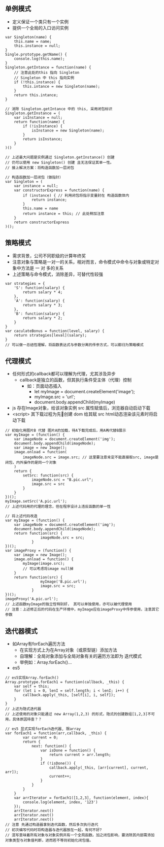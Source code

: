 ## 单例模式 ##
+ 定义保证一个类只有一个实例
+ 提供一个全局的入口访问实例
```
var Singleton(name) {
    this.name = name;
    this.instance = null;
}
Single.prototype.getName() {
    console.log(this.name);
} 
Singleton.getIntance = function(name) {
    // 注意此处的this 指向 Singleton
    // Singleton 中 this 指向实例
    if (!this.instance) {
        this.intance = new Singleton(name);
    }
    return this.intance;
}

// 消除 Singleton.getIntance 中的 this, 采用闭包标识
Singleton.getInstance = (
    var isInstance = null;
    return function(name) {
        if (!isInstance) {
            isInstance = new Singleton(name);
        }
        return isInstance;
    }
)()

// 上述最大问题是实例通过 Singleton.getInstance() 创建
// 仍可以使用 new Singleton() 创建 且无法保证其单一性。
// 接上解决方案：将构造函数加一层闭包

```

```
// 构造函数加一层闭包（做指针）
var Singleton = (
    var instance = null;
    var constructorExpress = function(name) {
        if (instance) { // 利用闭包将指示变量封在 构造函数体内
            return instance;
        }
        this.name = name
        return instance = this; // 此处稍加注意
    }
    return constructorExpress
)();
```

## 策略模式 ##
+ 需求背景，公司不同职级的计算年终奖
+ 注意对象与策略是一对一的关系，相对而言，命令模式中命令与对象或特定对象中方法是 一 对 多的关系
+ 上述策略与命令模式，消除差异，可替代性较强
```
var strategies = {
    'S': function(salary) {
        return salary * 4;
    },
    'A': function(salary) {
        return salary * 3;
    }, 
    'B': function(salary) {
        return salary * 2;
    }
}
var caculateBonus = function(level, salary) {
    return strategies[leval](salary);
}
// 可以做一总结性理解，将函数表达式与参数分离的传参方式，可以都归为策略模式
```

## 代理模式 ##
+ 任何形式的callback都可以理解为代理，尤其涉及异步
    + callback是独立的函数，但其执行条件受主体（代理）控制
        + 如：页面动态插入<img>
            + let myImage = document.createElement('image');
            + myImage.src = 'url';
            + document.body.appendChild(myImage)
+ js 存在Image对象，给该对象实例 src 属性赋值后，浏览器自动启动下载
+ \<script> 其下载过程为先创建 dom 给其赋 src html动态渲染该元素时将启动下载
```
// 初始化用图片B 代替 图片A的加载，待A下载完成后，用A再代替B展示
var myImage = (function() {
    var imageNode = document.createElement('img');
    document.body.appendChild(imageNode);
    var image = new Image();
    image.onload = function(
        imageNode.src = image.src; // 这里要注意肯定不能直接取src, image是闭包，内外操作的是同一个对象
    )
    return {
        setSrc: function(src) {
            imageNode.src = "B.pic.url";
            image.src = src
        }
    }
})();
myImage.setSrc('A.pic.url');
// 上述代码用的代理的理念，但在程序设计上违反函数的单一性
```
```
// 将上述代码改造
var myImage = (function() {
    var imageNode = document.createElement('img');
    document.body.appendChild(imageNode);
    return function(src) {
                imageNode.src = src;
            }
})();
var imageProxy = (function() {
    var image = new Image();
    image.onload = function() {
        myImage(image.src);
        // 可以考虑将image null掉
    }
    return function(src) {
                myImage('B.pic.url');
                image.src = src;
            }
})();
imageProxy('A.pic.url');
// 上述函数myImage的独立性特别好， 其可以单独使用，亦可以被代理使用
// 注意：上述修正后的代码在生产环境中，myImage应在imageProxy中传参使用，注意其它参数
```

## 迭代器模式 ##
+ 如Array有forEach遍历方法
    + 在实现方式上为在Array对象（或原型链）添加方法
    + 自理解：全局对象添加与全局对象有关的遍历方法即为 迭代模式
    + 举例如：Array.forEach()...
+ es5
```
// es5实现Array.forEach()
Array.prototype.forEach1 = function(callback, _this) {
    var self = this;
    for (let i = 0, lenI = self.length; i < lenI; i++) {
        callback.apply(_this, [self[i], i, self]);
    }
}
// 上述为隐式迭代器
// 上述使用的对象只能通过 new Array(1,2,3) 的形式，隐式的创建数组[1,2,3]不可用，具体原因待查？？
```
```
// es5 显式实现forEach迭代器, 限array
var forEach1 = function(arr,callback, _this) {
        var current = 0;
        return {
            next: function() {
                var isDone = function() {
                    return current > arr.length;
                }
                if (!isDone()) {
                    callback.apply(_this, [arr[current], current, arr]);
                    current++;
                }
            }
        }
    }
    var arrIterator = forEach1([1,2,3], function(element, index){
        console.log(element, index, '123')
    });
    arrIterator.next()
    arrIterator.next()
    arrIterator.next()
// 注意 先通过构造器拿到迭代函数，然后多次执行迭代
// 初次编写代码时将构造器与迭代器放在一起，有何不好?
// 混写意味着所有对象与对象实例共有一个全局函数。加之闭包影响，要消除其内部需添加 对象类型与对象值判断，进而若不等则初始化闭包值。
```